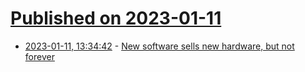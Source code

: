 # [Published on 2023-01-11](index.md)

* [2023-01-11, 13:34:42](https://news.ycombinator.com/item?id=34338215) - [New software sells new hardware, but not forever](https://www.theregister.com/2023/01/11/software_versus_hardware/)
